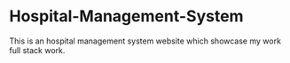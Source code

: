 # Hospital-Management-System
This is an hospital management system website which showcase my work full stack work.
